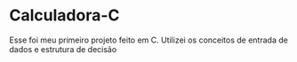 # Calculadora-C
Esse foi meu primeiro projeto feito em C. Utilizei os conceitos de entrada de dados e estrutura de decisão
